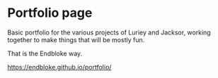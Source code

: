 # Portfolio page

Basic portfolio for the various projects of Luriey and Jacksor, working together to make things that will be mostly fun.

That is the Endbloke way.

https://endbloke.github.io/portfolio/ 
